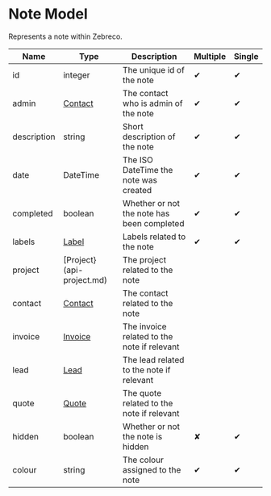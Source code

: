 # Note Model

Represents a note within Zebreco.


| Name          | Type                              | Description                                       | Multiple | Single |
|---------------|-----------------------------------|---------------------------------------------------|----------|--------|
| id            | integer                           | The unique id of the note                         |    ✔     |   ✔    |
| admin         | [Contact](api-contact.md)         | The contact who is admin of the note              |    ✔     |   ✔    |
| description   | string                            | Short description of the note                     |    ✔     |   ✔    |
| date          | DateTime                          | The ISO DateTime the note was created             |    ✔     |   ✔    |
| completed     | boolean                           | Whether or not the note has been completed        |    ✔     |   ✔    |
| labels        | [Label](api-label.md)             | Labels related to the note                        |    ✔     |   ✔    |
| project       | [Project}(api-project.md)         | The project related to the note                   |          |        |
| contact       | [Contact](api-contact.md)         | The contact related to the note                   |          |        |
| invoice       | [Invoice](api-invoice.md)         | The invoice related to the note if relevant       |          |        |  
| lead          | [Lead](api-lead.md)               | The lead related to the note if relevant          |          |        |
| quote         | [Quote](api-quote.md)             | The quote related to the note if relevant         |          |        |
| hidden        | boolean                           | Whether or not the note is hidden                 |    ✘     |   ✔    |
| colour        | string                            | The colour assigned to the note                   |    ✔     |   ✔    |
